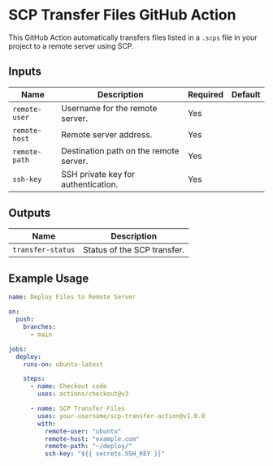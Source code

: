 # SCP Transfer Files GitHub Action

This GitHub Action automatically transfers files listed in a `.scps` file in your project to a remote server using SCP.

## Inputs

| Name          | Description                                   | Required | Default |
|---------------|-----------------------------------------------|----------|---------|
| `remote-user` | Username for the remote server.               | Yes      |         |
| `remote-host` | Remote server address.                       | Yes      |         |
| `remote-path` | Destination path on the remote server.        | Yes      |         |
| `ssh-key`     | SSH private key for authentication.           | Yes      |         |

## Outputs

| Name              | Description                       |
|-------------------|-----------------------------------|
| `transfer-status` | Status of the SCP transfer.       |

## Example Usage

```yaml
name: Deploy Files to Remote Server

on:
  push:
    branches:
      - main

jobs:
  deploy:
    runs-on: ubuntu-latest

    steps:
      - name: Checkout code
        uses: actions/checkout@v3

      - name: SCP Transfer Files
        uses: your-username/scp-transfer-action@v1.0.0
        with:
          remote-user: "ubuntu"
          remote-host: "example.com"
          remote-path: "~/deploy/"
          ssh-key: "${{ secrets.SSH_KEY }}"
